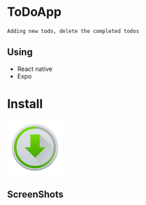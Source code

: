 # ToDoApp
    Adding new todo, delete the completed todos

## Using
- React native
- Expo

# Install
<a href="https://gitlab.com/trishu/android-app-using-react-native/-/blob/master/todoapp/Apk/myproject.apk"><img src="ScreenShots/install-png-5.png" height="130" width="130"></a>

## ScreenShots


